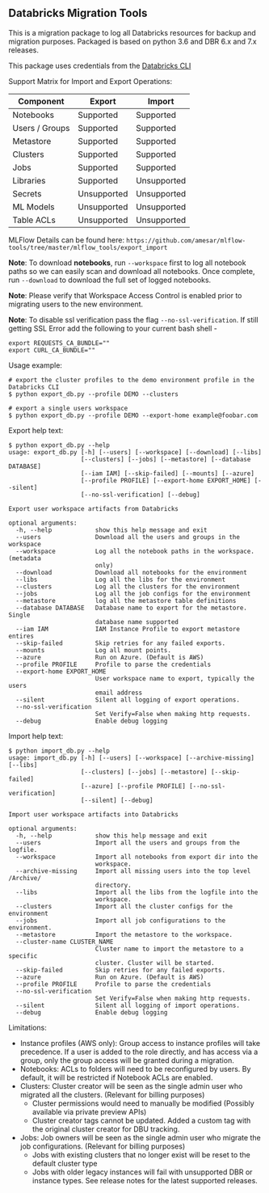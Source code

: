 ## Databricks Migration Tools

This is a migration package to log all Databricks resources for backup and migration purposes. 
Packaged is based on python 3.6 and DBR 6.x and 7.x releases.

This package uses credentials from the [Databricks CLI](https://docs.databricks.com/user-guide/dev-tools/databricks-cli.html)

Support Matrix for Import and Export Operations:

| Component      | Export       | Import       |
| -------------- | ------------ | ------------ |
| Notebooks      | Supported    | Supported    |
| Users / Groups | Supported    | Supported    |
| Metastore      | Supported    | Supported    |
| Clusters       | Supported    | Supported    |
| Jobs           | Supported    | Supported    |
| Libraries      | Supported    | Unsupported  |
| Secrets        | Unsupported  | Unsupported  |
| ML Models      | Unsupported  | Unsupported  |
| Table ACLs     | Unsupported  | Unsupported  |

MLFlow Details can be found here: `https://github.com/amesar/mlflow-tools/tree/master/mlflow_tools/export_import`

**Note**: To download **notebooks**, run `--workspace` first to log all notebook paths so we can easily scan and download all notebooks. 
Once complete, run `--download` to download the full set of logged notebooks. 

**Note**: Please verify that Workspace Access Control is enabled prior to migrating users to the new environment.

**Note**: To disable ssl verification pass the flag `--no-ssl-verification`.
If still getting SSL Error add the following to your current bash shell -
```
export REQUESTS_CA_BUNDLE=""
export CURL_CA_BUNDLE=""
```


Usage example:
```
# export the cluster profiles to the demo environment profile in the Databricks CLI
$ python export_db.py --profile DEMO --clusters

# export a single users workspace
$ python export_db.py --profile DEMO --export-home example@foobar.com
```

Export help text:
```
$ python export_db.py --help
usage: export_db.py [-h] [--users] [--workspace] [--download] [--libs]
                    [--clusters] [--jobs] [--metastore] [--database DATABASE]
                    [--iam IAM] [--skip-failed] [--mounts] [--azure] 
					[--profile PROFILE] [--export-home EXPORT_HOME] [--silent]
                    [--no-ssl-verification] [--debug]

Export user workspace artifacts from Databricks

optional arguments:
  -h, --help            show this help message and exit
  --users               Download all the users and groups in the workspace
  --workspace           Log all the notebook paths in the workspace. (metadata
                        only)
  --download            Download all notebooks for the environment
  --libs                Log all the libs for the environment
  --clusters            Log all the clusters for the environment
  --jobs                Log all the job configs for the environment
  --metastore           log all the metastore table definitions
  --database DATABASE   Database name to export for the metastore. Single
                        database name supported
  --iam IAM             IAM Instance Profile to export metastore entires
  --skip-failed         Skip retries for any failed exports.
  --mounts              Log all mount points.
  --azure               Run on Azure. (Default is AWS)
  --profile PROFILE     Profile to parse the credentials
  --export-home EXPORT_HOME
                        User workspace name to export, typically the users
                        email address
  --silent              Silent all logging of export operations.
  --no-ssl-verification
                        Set Verify=False when making http requests.
  --debug               Enable debug logging
```

Import help text:
```
$ python import_db.py --help
usage: import_db.py [-h] [--users] [--workspace] [--archive-missing] [--libs]
                    [--clusters] [--jobs] [--metastore] [--skip-failed]
                    [--azure] [--profile PROFILE] [--no-ssl-verification]
                    [--silent] [--debug]

Import user workspace artifacts into Databricks

optional arguments:
  -h, --help            show this help message and exit
  --users               Import all the users and groups from the logfile.
  --workspace           Import all notebooks from export dir into the
                        workspace.
  --archive-missing     Import all missing users into the top level /Archive/
                        directory.
  --libs                Import all the libs from the logfile into the
                        workspace.
  --clusters            Import all the cluster configs for the environment
  --jobs                Import all job configurations to the environment.
  --metastore           Import the metastore to the workspace.
  --cluster-name CLUSTER_NAME
                        Cluster name to import the metastore to a specific
                        cluster. Cluster will be started.
  --skip-failed         Skip retries for any failed exports.
  --azure               Run on Azure. (Default is AWS)
  --profile PROFILE     Profile to parse the credentials
  --no-ssl-verification
                        Set Verify=False when making http requests.
  --silent              Silent all logging of import operations.
  --debug               Enable debug logging
```


Limitations:
* Instance profiles (AWS only): Group access to instance profiles will take precedence. If a user is added to the role directly, and has access via a group, only the group access will be granted during a migration.  
* Notebooks: ACLs to folders will need to be reconfigured by users. By default, it will be restricted if Notebook ACLs are enabled. 
* Clusters: Cluster creator will be seen as the single admin user who migrated all the clusters. (Relevant for billing purposes)
  * Cluster permissions would need to manually be modified (Possibly available via private preview APIs)
  * Cluster creator tags cannot be updated. Added a custom tag with the original cluster creator for DBU tracking. 
* Jobs: Job owners will be seen as the single admin user who migrate the job configurations. (Relevant for billing purposes)
  * Jobs with existing clusters that no longer exist will be reset to the default cluster type
  * Jobs with older legacy instances will fail with unsupported DBR or instance types. See release notes for the latest supported releases. 

